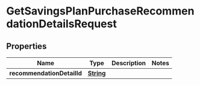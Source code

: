 

# GetSavingsPlanPurchaseRecommendationDetailsRequest


## Properties

| Name | Type | Description | Notes |
|------------ | ------------- | ------------- | -------------|
|**recommendationDetailId** | [**String**](String.md) |  |  |




